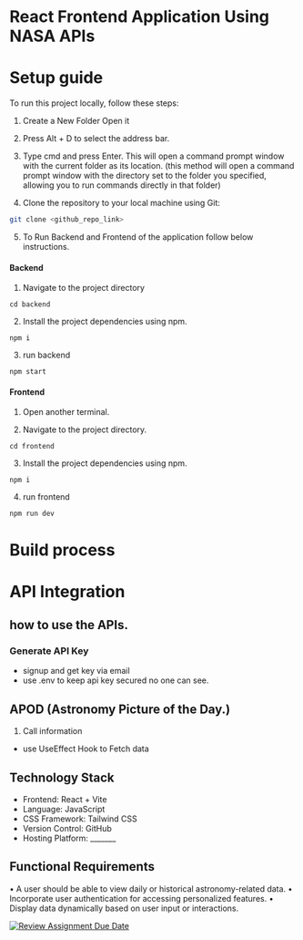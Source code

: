 # React Frontend Application Using NASA APIs

#  Setup guide

To run this project locally, follow these steps:

1. Create a New Folder Open it

2. Press Alt + D to select the address bar.

3. Type cmd and press Enter. This will open a command prompt window with the current folder as its location. (this method will open a command prompt window with the directory set to the folder you specified, allowing you to run commands directly in that folder)

4. Clone the repository to your local machine using Git:

```bash
git clone <github_repo_link>
```
5. To Run Backend and Frontend of the application follow below instructions.

#### Backend

1. Navigate to the project directory 
  ```
  cd backend
  ```
2. Install the project dependencies using npm.
```
npm i
```
3. run backend
```
npm start
```

#### Frontend
1. Open another terminal.

2. Navigate to the project directory.
  ```
  cd frontend
  ```
3. Install the project dependencies using npm.
```
npm i
```
4. run frontend
```
npm run dev
```

#  Build process

# API Integration

## how to use the APIs.

### Generate API Key 
 - signup and get key via email
 - use .env to keep api key secured no one can see.

## APOD  (Astronomy Picture of the Day.)

1. Call information
- use UseEffect Hook to Fetch data

 

## Technology Stack
- Frontend: React + Vite
- Language: JavaScript
- CSS Framework: Tailwind CSS
- Version Control: GitHub
- Hosting Platform: _______

## Functional Requirements

• A user should be able to view daily or historical astronomy-related data.
• Incorporate user authentication for accessing personalized features.
• Display data dynamically based on user input or interactions.



[![Review Assignment Due Date](https://classroom.github.com/assets/deadline-readme-button-24ddc0f5d75046c5622901739e7c5dd533143b0c8e959d652212380cedb1ea36.svg)](https://classroom.github.com/a/V1F4A3D5)